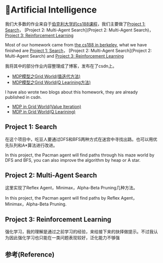 

# :robot:Artificial Intelligence

我们大多数的作业来自于[伯克利大学的cs188课程](https://inst.eecs.berkeley.edu/~cs188/sp20/)，我们主要做了[Project 1: Search](https://inst.eecs.berkeley.edu/~cs188/sp20/project1/)， [Project 2: Multi-Agent Search](Project 2: Multi-Agent Search)，[Project 3: Reinforcement Learning](https://inst.eecs.berkeley.edu/~cs188/sp20/project3/) 

Most of our homework came from [the cs188 in berkeley](https://inst.eecs.berkeley.edu/~cs188/sp20/), what we have finished are [Project 1: Search](https://inst.eecs.berkeley.edu/~cs188/sp20/project1/)， [Project 2: Multi-Agent Search](Project 2: Multi-Agent Search) and [Project 3: Reinforcement Learning](https://inst.eecs.berkeley.edu/~cs188/sp20/project3/) 



我将其中的部分作业内容整理成了博客，发布在了csdn上。

- [MDP模型之Grid World(值迭代方法)](https://blog.csdn.net/weixin_42763696/article/details/105333539)
- [MDP模型之Grid World(Q Learining方法)](https://blog.csdn.net/weixin_42763696/article/details/105539737)

I have also wrote two blogs about this homework, they are already published in csdn. 

- [MDP in Grid World(Value Iteration)](https://blog.csdn.net/weixin_42763696/article/details/105333539)
- [MDP in Grid World(Q Learining)](https://blog.csdn.net/weixin_42763696/article/details/105539737)



## Project 1: Search

在这个项目中，吃豆人要通过DFS和BFS两种方式在迷宫中寻找出路。也可以用优先队列和A*算法进行改进。

In this project, the Pacman agent will find paths through his maze world by DFS and BFS, you can also improve the algorithm by heap or A star.



## Project 2: Multi-Agent Search

这里实现了Reflex Agent，Minimax，Alpha-Beta Pruning几种方法。

In this project, the Pacman agent will find paths by Reflex Agent，Minimax，Alpha-Beta Pruning. 



## Project 3: Reinforcement Learning

强化学习，我的理解是通过之前学习的经验，来给接下来的抉择做提示。不过我认为因此强化学习也只能在一类问题表现较好，泛化能力不够强

## 参考(Reference)

